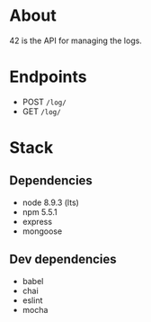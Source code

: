 # About
42 is the API for managing the logs.

# Endpoints
* POST `/log/`
* GET `/log/`

# Stack
## Dependencies
* node 8.9.3 (lts)
* npm 5.5.1
* express
* mongoose

## Dev dependencies
* babel
* chai
* eslint
* mocha